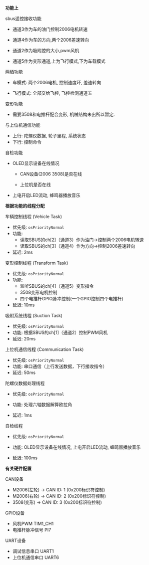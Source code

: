 **功能上** 

sbus遥控接收功能

- 通道3作为车的油门控制2006电机转速

- 通道4作为车的方向,两个2006差速转向
- 通道2作为吸附腔的大小,pwm风机
- 通道5作为变形通道,上为飞行模式,下为车载模式

两栖功能

- 车模式: 两个2006电机, 控制速度环, 差速转向

- 飞行模式: 全部交给飞控, 飞控检测通道五

变形功能

- 需要3508和电推杆配合变形, 机械结构未出所以暂定.

与上位机通信功能

- 上行: 陀螺仪数据, 轮子里程, 系统状态 
- 下行: 控制命令

自检功能

- OLED显示设备在线情况

  - CAN设备(2006 3508)是否在线

  - 上位机是否在线

- 上电开启LED流动, 蜂鸣器播放音乐



**根据功能的线程分配**

车辆控制线程 (Vehicle Task)

- 优先级: `osPriorityNormal`
- 功能:
  - 读取SBUS的ch[2]（通道3）作为油门→控制两个2006电机转速
  - 读取SBUS的ch[3]（通道4）作为方向→控制2006差速转向
- 延迟: 2ms

变形控制线程 (Transform Task)

- 优先级: `osPriorityNormal`
- 功能:
  - 监听SBUS的ch[4]（通道5）变形指令
  - 3508变形电机控制
  - 四个电推杆GPIO脉冲控制(一个GPIO控制四个电推杆)
- 延迟: 10ms

吸附系统线程 (Suction Task)

- 优先级: `osPriorityNormal`
- 功能: 根据SBUS的ch[1]（通道2）控制PWM风机
- 延迟: 20ms

上位机通信线程 (Communication Task)

- 优先级: `osPriorityNormal`
- 功能: 串口通信（上行发送数据，下行接收指令）
- 延迟: 50ms

陀螺仪数据处理线程

- 优先级: `osPriorityNormal`
- 功能: 处理六轴数据解算欧拉角

- 延迟: 1ms

自检线程

- 优先级: `osPriorityNormal`
- 功能: OLED显示设备在线情况, 上电开启LED流动, 蜂鸣器播放音乐

- 延迟: 100ms

**有关硬件配置**

CAN设备

- M2006(左轮)  → CAN ID: 1  (0x200标识符控制)
- M2006(右轮)  → CAN ID: 2  (0x200标识符控制)  
- 3508(变形)   → CAN ID: 3  (0x200标识符控制)

GPIO设备

- 风机PWM TIM1_CH1
- 电推杆脉冲信号 PI7

UART设备

- 调试信息串口 UART1
- 上位机通信串口 UART6







